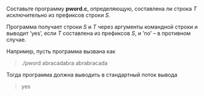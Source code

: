 Составьте программу **pword.c**, определяющую, составлена ли строка  *T* исключительно из префиксов строки  *S*.  

Программа получает строки  *S* и  *T* через аргументы командной строки и выводит ’yes’, если  *T*  составлена из префиксов  *S*, и ’no’ – в противном случае.  

Например, пусть программа вызвана как  

>./pword abracadabra abrabracada

Тогда программа должна выводить в стандартный поток вывода

>yes
